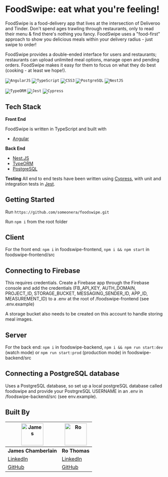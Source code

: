 # FoodSwipe: eat what you're feeling!

FoodSwipe is a food-delivery app that lives at the intersection of Deliveroo and Tinder. Don't spend ages trawling through restaurants, only to read their menu & find there's nothing you fancy. FoodSwipe uses a "food-first" approach to show you delicious meals within your delivery radius - just swipe to order! 

FoodSwipe provides a double-ended interface for users and restaurants; restaurants can upload unlimited meal options, manage open and pending orders. FoodSwipe makes it easy for them to focus on what they do best (cooking - at least we hope!). 

<code><img alt="AngularJS" src="https://img.shields.io/badge/-AngularJS-E23237?logo=typescript&logoColor=white&style=for-the-badge"></code>
<code><img alt="TypeScript" src="https://img.shields.io/badge/-TypeScript-3178C6?logo=typescript&logoColor=white&style=for-the-badge"></code>
<code><img alt="CSS3" src="https://img.shields.io/badge/-CSS3-1572B6?logo=css3&logoColor=white&style=for-the-badge"></code>
<code><img alt="PostgreSQL" src="https://img.shields.io/badge/-PostgreSQL-4169E1?logo=postgresql&logoColor=white&style=for-the-badge"></code>
<code><img alt="NestJS" src="https://img.shields.io/badge/-NestJS-E0234E?logoColor=white&style=for-the-badge"></code>

<code><img alt="TypeORM" src="https://img.shields.io/badge/-TypeORM-E83524?logoColor=white&style=for-the-badge"></code>
<code><img alt="Jest" src="https://img.shields.io/badge/-Jest-C21325?logo=jest&logoColor=white&style=for-the-badge"></code>
<code><img alt="Cypress" src="https://img.shields.io/badge/-Cypress-17202C?logo=cypress&logoColor=white&style=for-the-badge"></code>



## Tech Stack

**Front End** 

FoodSwipe is written in TypeScript and built with 

* [Angular](https://http://angular.io/)

**Back End**
* [Nest.JS](https://nestjs.com/)
* [TypeORM](https://typeorm.io/#/)
* [PostgreSQL](https://www.postgresql.org/)


**Testing** 
All end to end tests have been written using [Cypress](https://www.cypress.io/), with unit and integration tests in [Jest](https://jestjs.io/). 

## Getting Started 

Run `https://github.com/someonera/foodswipe.git`

Run `npm i` from the root folder

## Client 
For the front end: `npm i` in foodswipe-frontend, `npm i && npm start` in foodswipe-frontend/src

## Connecting to Firebase

This requires credentials. Create a Firebase app through the Firebase console and add the credentials (FB_API_KEY, AUTH_DOMAIN, PROJECT_ID, STORAGE_BUCKET, MESSAGING_SENDER_ID, APP_ID, MEASUREMENT_ID) to a .env at the root of /foodswipe-frontend (see .env.example)

A storage bucket also needs to be created on this account to handle storing meal images.

## Server
For the back end:  `npm i` in foodswipe-backend, `npm i && npm run start:dev` (watch mode) or `npm run start:prod` (production mode) in foodswipe-backend/src


## Connecting a PostgreSQL database

Uses a PostgreSQL database, so set up a local postgreSQL database called foodswipe and provide your PostrgreSQL USERNAME in an .env in /foodswipe-backend/src (see env.example).



## Built By
| <img src="https://avatars.githubusercontent.com/u/74981447?v=4" width="70" alt="James"/> | <img src="https://avatars.githubusercontent.com/u/74319526?v=4" width="70" alt="Ro" />
--- | --- 
**James Chamberlain** | **Ro Thomas** 
[LinkedIn](https://www.linkedin.com/in/chambermade/) | [LinkedIn](https://www.linkedin.com/in/romthomas/) 
[GitHub](https://github.com/jachamberlain86) | [GitHub](https://github.com/someonera)
